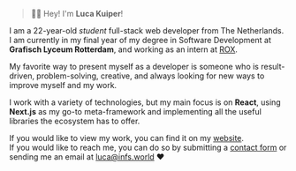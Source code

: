 > 👋🏻 Hey! I'm **Luca Kuiper**!  

I am a 22-year-old *student* full-stack web developer from The Netherlands.  
I am currently in my final year of my degree in Software Development at **Grafisch Lyceum Rotterdam**, and working as an intern at [ROX](https://rox.nl).  

My favorite way to present myself as a developer is someone who is result-driven, problem-solving, creative, and always looking for new ways to improve myself and my work.  

I work with a variety of technologies, but my main focus is on **React**, using **Next.js** as my go-to meta-framework and implementing all the useful libraries the ecosystem has to offer.  

If you would like to view my work, you can find it on my [website](https://infs.world).  
If you would like to reach me, you can do so by submitting a [contact form](https://infs.world/contact) or sending me an email at [luca@infs.world](mailto:luca@infs.world) ❤️  
